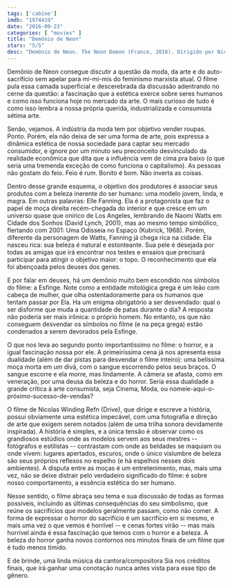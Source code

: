```yaml
---
tags: ['cabine']
imdb: "1974419"
date: "2016-09-23"
categories: [ "movies" ]
title: "Demônio de Neon"
stars: "5/5"
desc: "Demônio de Neon. The Neon Demon (France, 2016). Dirigido por Nicolas Winding Refn. Escrito por Nicolas Winding Refn, Nicolas Winding Refn, Mary Laws, Polly Stenham. Com Elle Fanning, Karl Glusman, Jena Malone, Bella Heathcote, Abbey Lee, Desmond Harrington, Christina Hendricks, Keanu Reeves, Charles Baker."
---
```

Demônio de Neon consegue discutir a questão da moda, da arte e do auto-sacrifício sem apelar para mi-mi-mis do feminismo marxista atual. O filme pula essa camada superficial e descerebrada da discussão adentrando no cerne da questão: a fascinação que a estética exerce sobre seres humanos e como isso funciona hoje no mercado da arte. O mais curioso de tudo é como isso lembra a nossa própria querida, industrializada e consumista sétima arte.

Senão, vejamos. A indústria da moda tem por objetivo vender roupas. Ponto. Porém, ela não deixa de ser uma forma de arte, pois expressa a dinâmica estética de nossa sociedade para captar seu mercado consumidor, e ignore por um minuto seu preconceito desvinculado da realidade econômica que dita que a influência vem de cima pra baixo (o que seria uma tremenda exceção de como funciona o capitalismo). As pessoas não gostam do feio. Feio é rum. Bonito é bom. Não inverta as coisas.

Dentro desse grande esquema, o objetivo dos produtores é associar seus produtos com a beleza inerente do ser humano: uma modelo jovem, linda, e magra. Em outras palavras: Elle Fanning. Ela é a protagonista que faz o papel de moça direita recém-chegada do interior e que cresce em um universo quase que onírico de Los Angeles, lembrando de Naomi Watts em Cidade dos Sonhos (David Lynch, 2001), mas ao mesmo tempo simbólico, flertando com 2001: Uma Odisseia no Espaço (Kubrick, 1968). Porém, diferente da personagem de Watts, Fanning já chega rica na cidade. Ela nasceu rica: sua beleza é natural e estonteante. Sua pele é desejada por todas as amigas que irá encontrar nos testes e ensaios que precisará participar para atingir o objetivo maior: o topo. O reconhecimento que ela foi abençoada pelos deuses dos genes.

E por falar em deuses, há um demônio muito bem escondido nos símbolos do filme: a Esfinge. Note como a entidade mitológica grega é um leão com cabeça de mulher, que olha ostentadoramente para os humanos que tentam passar por Ela. Ha um enigma obrigatório a ser desvendado: qual o ser disforme que muda a quantidade de patas durante o dia? A resposta não poderia ser mais irônica: o próprio homem. No entanto, os que não conseguem desvendar os símbolos no filme (e na peça grega) estão condenados a serem devorados pela Esfinge.

O que nos leva ao segundo ponto importantíssimo no filme: o horror, e a igual fascinação nossa por ele. A primeiríssima cena já nos apresenta essa dualidade (além de dar pistas para desvendar o filme inteiro): uma belíssima moça morta em um divã, com o sangue escorrendo pelos seus braços. O sangue escorre e ela morre, mas lindamente. A câmera se afasta, como em veneração, por uma deusa da beleza e do horror. Seria essa dualidade a grande crítica à arte consumista, seja Cinema, Moda, ou nomeie-aqui-o-próximo-sucesso-de-vendas?

O filme de Nicolas Winding Refn (Drive), que dirige e escreve a história, possui obviamente uma estética impecável, com uma fotografia e direção de arte que exigem serem notados (além de uma trilha sonora devidamente inspirada). A história é simples, e a única tensão é observar como os grandiosos estúdios onde as modelos servem aos seus mestres -- fotógrafos e estilistas -- contrastam com onde as beldades se maquiam ou onde vivem: lugares apertados, escuros, onde o único vislumbre de beleza são seus próprios reflexos no espelho (e há espelhos nesses dois ambientes). A disputa entre as moças é um entretenimento, mas, mais uma vez, não se deixe distrair pelo verdadeiro significado do filme: é sobre nosso comportamento, a essência estética do ser humano.

Nesse sentido, o filme abraça seu tema e sua discussão de todas as formas possíveis, incluindo as últimas consequências do seu simbolismo, que reúne os sacrifícios que modelos geralmente passam, como não comer. A forma de expressar o horror do sacrifício é um sacrifício em si mesmo, e mais uma vez o que vemos é horrível -- e cenas fortes virão -- mas mais horrível ainda é essa fascinação que temos com o horror e a beleza. A beleza do horror ganha novos contornos nos minutos finais de um filme que é tudo menos tímido.

E de brinde, uma linda música da cantora/compositora Sia nos créditos finais, que irá ganhar uma conotação nunca antes vista para esse tipo de gênero.
